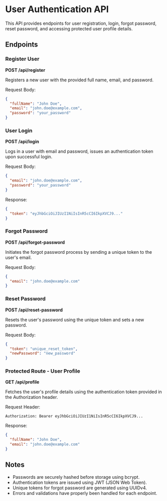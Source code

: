 # User Authentication API

This API provides endpoints for user registration, login, forgot password, reset password, and accessing protected user profile details.

## Endpoints

### Register User

**POST /api/register**

Registers a new user with the provided full name, email, and password.

Request Body:
```json
{
  "fullName": "John Doe",
  "email": "john.doe@example.com",
  "password": "your_password"
}
```

### User Login

**POST /api/login**

Logs in a user with email and password, issues an authentication token upon successful login.

Request Body:
```json
{
  "email": "john.doe@example.com",
  "password": "your_password"
}
```

Response:
```json
{
  "token": "eyJhbGciOiJIUzI1NiIsInR5cCI6IkpXVCJ9..."
}
```

### Forgot Password

**POST /api/forgot-password**

Initiates the forgot password process by sending a unique token to the user's email.

Request Body:
```json
{
  "email": "john.doe@example.com"
}
```

### Reset Password

**POST /api/reset-password**

Resets the user's password using the unique token and sets a new password.

Request Body:
```json
{
  "token": "unique_reset_token",
  "newPassword": "new_password"
}
```

### Protected Route - User Profile

**GET /api/profile**

Fetches the user's profile details using the authentication token provided in the Authorization header.

Request Header:
```
Authorization: Bearer eyJhbGciOiJIUzI1NiIsInR5cCI6IkpXVCJ9...
```

Response:
```json
{
  "fullName": "John Doe",
  "email": "john.doe@example.com"
}
```

## Notes

- Passwords are securely hashed before storage using bcrypt.
- Authentication tokens are issued using JWT (JSON Web Token).
- Unique tokens for forgot password are generated using UUIDv4.
- Errors and validations have properly been handled for each endpoint.
